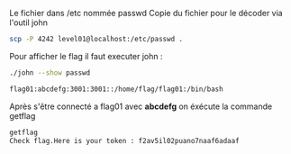 Le fichier dans /etc nommée passwd
Copie du fichier pour le décoder via l'outil john 
```bash
scp -P 4242 level01@localhost:/etc/passwd .
```
Pour afficher le flag il faut executer john :
```bash
./john --show passwd
```
```bash
flag01:abcdefg:3001:3001::/home/flag/flag01:/bin/bash
```
Après s'être connecté a flag01 avec **abcdefg** on éxécute la commande getflag
```bash
getflag
Check flag.Here is your token : f2av5il02puano7naaf6adaaf
```